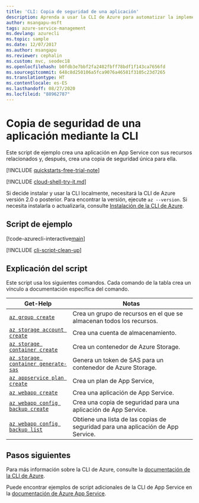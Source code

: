 ```yaml
---
title: 'CLI: Copia de seguridad de una aplicación'
description: Aprenda a usar la CLI de Azure para automatizar la implementación y administración de la aplicación App Service. En este ejemplo se muestra cómo realizar una copia de seguridad de una aplicación.
author: msangapu-msft
tags: azure-service-management
ms.devlang: azurecli
ms.topic: sample
ms.date: 12/07/2017
ms.author: msangapu
ms.reviewer: cephalin
ms.custom: mvc, seodec18
ms.openlocfilehash: b0fdb3e7bbf2fa2482fbff78bdf1f143ca7656fd
ms.sourcegitcommit: 648c8d250106a5fca9076a46581f3105c23d7265
ms.translationtype: HT
ms.contentlocale: es-ES
ms.lasthandoff: 08/27/2020
ms.locfileid: "88962787"
---
```

# <a name="back-up-an-app-using-cli"></a>Copia de seguridad de una aplicación mediante la CLI

Este script de ejemplo crea una aplicación en App Service con sus recursos relacionados y, después, crea una copia de seguridad única para ella. 

[!INCLUDE [quickstarts-free-trial-note](../../../includes/quickstarts-free-trial-note.md)]

[!INCLUDE [cloud-shell-try-it.md](../../../includes/cloud-shell-try-it.md)]

Si decide instalar y usar la CLI localmente, necesitará la CLI de Azure versión 2.0 o posterior. Para encontrar la versión, ejecute `az --version`. Si necesita instalarla o actualizarla, consulte [Instalación de la CLI de Azure]( /cli/azure/install-azure-cli).

## <a name="sample-script"></a>Script de ejemplo

[!code-azurecli-interactive[main](../../../cli_scripts/app-service/backup-onetime/backup-onetime.sh?highlight=3-7 "Back up an app")]

[!INCLUDE [cli-script-clean-up](../../../includes/cli-script-clean-up.md)]

## <a name="script-explanation"></a>Explicación del script

Este script usa los siguientes comandos. Cada comando de la tabla crea un vínculo a documentación específica del comando.

| Get-Help | Notas |
|---|---|
| [`az group create`](/cli/azure/group?view=azure-cli-latest#az-group-create) | Crea un grupo de recursos en el que se almacenan todos los recursos. |
| [`az storage account create`](/cli/azure/storage/account?view=azure-cli-latest#az-storage-account-create) | Crea una cuenta de almacenamiento. |
| [`az storage container create`](/cli/azure/storage/container?view=azure-cli-latest#az-storage-container-create) | Crea un contenedor de Azure Storage. |
| [`az storage container generate-sas`](/cli/azure/storage/container?view=azure-cli-latest#az-storage-container-generate-sas) | Genera un token de SAS para un contenedor de Azure Storage.  |
| [`az appservice plan create`](/cli/azure/appservice/plan?view=azure-cli-latest#az-appservice-plan-create) | Crea un plan de App Service, |
| [`az webapp create`](/cli/azure/webapp?view=azure-cli-latest#az-webapp-create) | Crea una aplicación de App Service. |
| [`az webapp config backup create`](/cli/azure/webapp/config/backup?view=azure-cli-latest#az-webapp-config-backup-create) | Crea una copia de seguridad para una aplicación de App Service. |
| [`az webapp config backup list`](/cli/azure/webapp/config/backup?view=azure-cli-latest#az-webapp-config-backup-list) | Obtiene una lista de las copias de seguridad para una aplicación de App Service. |

## <a name="next-steps"></a>Pasos siguientes

Para más información sobre la CLI de Azure, consulte la [documentación de la CLI de Azure](/cli/azure).

Puede encontrar ejemplos de script adicionales de la CLI de App Service en la [documentación de Azure App Service](../samples-cli.md).